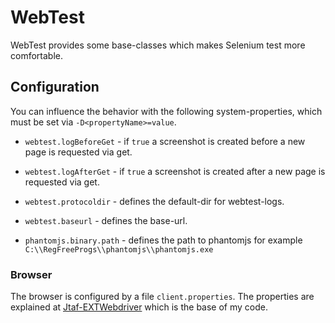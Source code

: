 # WebTest

WebTest provides some base-classes which makes Selenium test more comfortable.

## Configuration
You can influence the behavior with the following system-properties, which
must be set via `-D<propertyName>=value`.

- `webtest.logBeforeGet` - if `true` a screenshot is created before a new page is requested via get.
- `webtest.logAfterGet` - if `true` a screenshot is created after a new page is requested via get.
- `webtest.protocoldir` - defines the default-dir for webtest-logs.

- `webtest.baseurl` - defines the base-url.
- `phantomjs.binary.path` - defines the path to phantomjs for example
   `C:\\RegFreeProgs\\phantomjs\\phantomjs.exe`

### Browser
The browser is configured by a file `client.properties`. The properties are explained at
[Jtaf-EXTWebdriver](http://finraos.github.io/JTAF-ExtWebDriver/clientproperties.html)
which is the base of my code.
